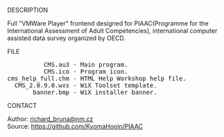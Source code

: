 
DESCRIPTION

Full "VMWare Player" frontend designed for PIAAC(Programme for the International Assessment of Adult Competencies), international computer assisted data survey organized by OECD.

FILE

<pre>
          CMS.au3 - Main program.
          CMS.ico - Program icon.
cms_help_full.chm - HTML Help Workshop help file.
  CMS_2.0.9.0.wxs - WiX Toolset template.
       banner.bmp - WiX installer banner.
</pre>

CONTACT

Author: richard_bruna@nm.cz<br>
Source: https://github.com/KyomaHooin/PIAAC

